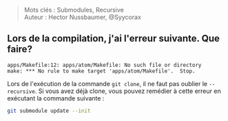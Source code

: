 > Mots clés : Submodules, Recursive  
Auteur : Hector Nussbaumer, @Syycorax

## Lors de la compilation, j'ai l'erreur suivante. Que faire?

```
apps/Makefile:12: apps/atom/Makefile: No such file or directory
make: *** No rule to make target 'apps/atom/Makefile'.  Stop.
```
Lors de l'exécution de la commande `git clone`, il ne faut pas oublier le `--recursive`.
Si vous avez déjà clone, vous pouvez remédier à cette erreur en exécutant la commande suivante : 
```bash
git submodule update --init
```